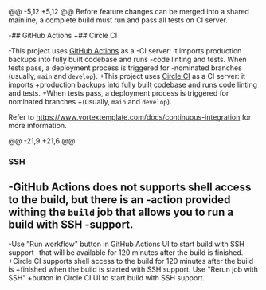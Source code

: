@@ -5,12 +5,12 @@
 Before feature changes can be merged into a shared mainline, a complete build
 must run and pass all tests on CI server.
 
-## GitHub Actions
+## Circle CI
 
-This project uses [GitHub Actions](https://github.com/features/actions) as a
-CI server: it imports production backups into fully built codebase and runs
-code linting and tests. When tests pass, a deployment process is triggered for
-nominated branches (usually, `main` and `develop`).
+This project uses [Circle CI](https://circleci.com/) as a CI server: it imports
+production backups into fully built codebase and runs code linting and tests.
+When tests pass, a deployment process is triggered for nominated branches
+(usually, `main` and `develop`).
 
 Refer to https://www.vortextemplate.com/docs/continuous-integration for more information.
 
@@ -21,9 +21,6 @@
 
 ### SSH
 
-GitHub Actions does not supports shell access to the build, but there is an
-action provided withing the `build` job that allows you to run a build with SSH
-support.
-
-Use "Run workflow" button in GitHub Actions UI to start build with SSH support
-that will be available for 120 minutes after the build is finished.
+Circle CI supports shell access to the build for 120 minutes after the build is
+finished when the build is started with SSH support. Use "Rerun job with SSH"
+button in Circle CI UI to start build with SSH support.
